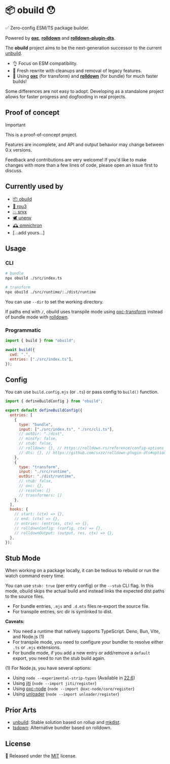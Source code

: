 # 📦 obuild 😯

✅ Zero-config ESM/TS package builder.

Powered by [**oxc**](https://oxc.rs/), [**rolldown**](https://rolldown.rs/) and [**rolldown-plugin-dts**](https://github.com/sxzz/rolldown-plugin-dts).

The **obuild** project aims to be the next-generation successor to the current [unbuild](https://github.com/unjs/unbuild).

- 👌 Focus on ESM compatibility.
- 🌱 Fresh rewrite with cleanups and removal of legacy features.
- 🚀 Using [**oxc**](https://oxc.rs/) (for transform) and [**rolldown**](https://rolldown.rs/) (for bundle) for much faster builds!

Some differences are not easy to adopt. Developing as a standalone project allows for faster progress and dogfooding in real projects.

## Proof of concept

> [!IMPORTANT]
>
> This is a proof-of-concept project.
>
> Features are incomplete, and API and output behavior may change between 0.x versions.
>
> Feedback and contributions are very welcome! If you'd like to make changes with more than a few lines of code, please open an issue first to discuss.

## Currently used by

- [📦 obuild](https://github.com/unjs/obuild/)
- [🌳 rou3](https://github.com/h3js/rou3/)
- [💥 srvx](https://github.com/h3js/srvx)
- [🕊️ unenv](https://github.com/unjs/unenv)
- [🕰️ omnichron](https://github.com/oritwoen/omnichron)
- [...add yours...]

## Usage

### CLI

```sh
# bundle
npx obuild ./src/index.ts

# transform
npx obuild ./src/runtime/:./dist/runtime
```

You can use `--dir` to set the working directory.

If paths end with `/`, obuild uses transpile mode using [oxc-transform](https://www.npmjs.com/package/oxc-transform) instead of bundle mode with [rolldown](https://rolldown.rs/).

### Programmatic

```js
import { build } from "obuild";

await build({
  cwd: ".",
  entries: ["./src/index.ts"],
});
```

## Config

You can use `build.config.mjs` (or `.ts`) or pass config to `build()` function.

```js
import { defineBuildConfig } from "obuild";

export default defineBuildConfig({
  entries: [
    {
      type: "bundle",
      input: ["./src/index.ts", "./src/cli.ts"],
      // outDir: "./dist",
      // minify: false,
      // stub: false,
      // rolldown: {}, // https://rolldown.rs/reference/config-options
      // dts: {}, // https://github.com/sxzz/rolldown-plugin-dts#options
    },
    {
      type: "transform",
      input: "./src/runtime",
      outDir: "./dist/runtime",
      // stub: false,
      // oxc: {},
      // resolve: {}
      // transformers: []
    },
  ],
  hooks: {
    // start: (ctx) => {},
    // end: (ctx) => {},
    // entries: (entries, ctx) => {},
    // rolldownConfig: (config, ctx) => {},
    // rolldownOutput: (output, res, ctx) => {},
  },
});
```

## Stub Mode

When working on a package locally, it can be tedious to rebuild or run the watch command every time.

You can use `stub: true` (per entry config) or the `--stub` CLI flag. In this mode, obuild skips the actual build and instead links the expected dist paths to the source files.

- For bundle entries, `.mjs` and `.d.mts` files re-export the source file.
- For transpile entries, src dir is symlinked to dist.

**Caveats:**

- You need a runtime that natively supports TypeScript. Deno, Bun, Vite, and Node.js (1)
- For transpile mode, you need to configure your bundler to resolve either `.ts` or `.mjs` extensions.
- For bundle mode, if you add a new entry or add/remove a `default` export, you need to run the stub build again.

(1) For Node.js, you have several options:

- Using `node --experimental-strip-types` (Available in [22.6](https://nodejs.org/en/blog/release/v22.6.0))
- Using [jiti](https://github.com/unjs/jiti) (`node --import jiti/register`)
- Using [oxc-node](https://github.com/oxc-project/oxc-node) (`node --import @oxc-node/core/register`)
- Using [unloader](https://github.com/sxzz/unloader) (`node --import unloader/register`)

## Prior Arts

- [unbuild](https://github.com/unjs/unbuild): Stable solution based on rollup and [mkdist](https://github.com/unjs/mkdist).
- [tsdown](https://tsdown.dev/): Alternative bundler based on rolldown.

## License

💛 Released under the [MIT](./LICENSE) license.
